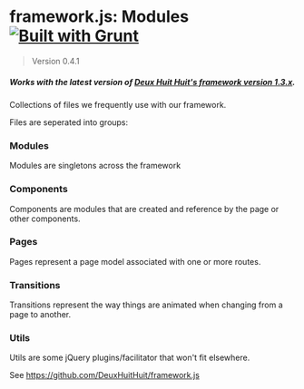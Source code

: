 # framework.js: Modules [![Built with Grunt](https://cdn.gruntjs.com/builtwith.png)](http://gruntjs.com/)

> Version 0.4.1

##### Works with the latest version of [Deux Huit Huit's framework version 1.3.x](https://github.com/DeuxHuitHuit/framework.js).

Collections of files we frequently use with our framework.

Files are seperated into groups:

### Modules

Modules are singletons across the framework

### Components

Components are modules that are created and reference by the page or other components.

### Pages

Pages represent a page model associated with one or more routes.

### Transitions

Transitions represent the way things are animated when changing from a page to another.

### Utils

Utils are some jQuery plugins/facilitator that won't fit elsewhere.

See <https://github.com/DeuxHuitHuit/framework.js>